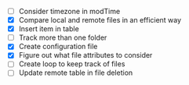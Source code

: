 - [ ] Consider timezone in modTime
- [x] Compare local and remote files in an efficient way
- [x] Insert item in table
- [ ] Track more than one folder
- [x] Create configuration file
- [x] Figure out what file attributes to consider
- [ ] Create loop to keep track of files
- [ ] Update remote table in file deletion
